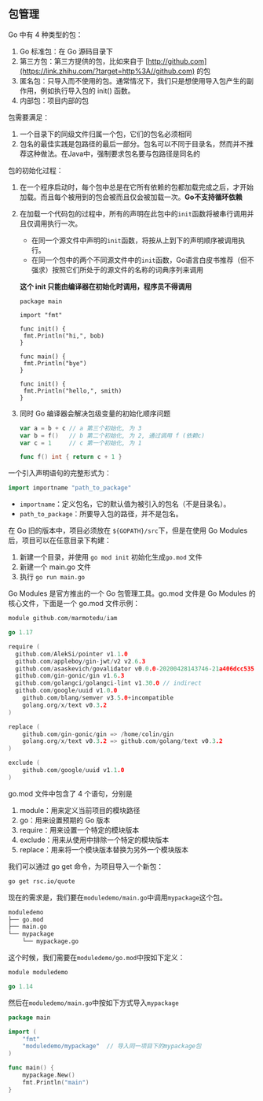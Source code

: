

## 包管理

Go 中有 4 种类型的包：

1.  Go 标准包：在 Go 源码目录下
2. 第三方包：第三方提供的包，比如来自于 [http://github.com](https://link.zhihu.com/?target=http%3A//github.com) 的包
3. 匿名包：只导入而不使用的包。通常情况下，我们只是想使用导入包产生的副作用，例如执行导入包的 init() 函数。
4. 内部包：项目内部的包



包需要满足：

1. 一个目录下的同级文件归属一个包，它们的包名必须相同
2. 包名的最佳实践是包路径的最后一部分。包名可以不同于目录名，然而并不推荐这种做法。在Java中，强制要求包名要与包路径是同名的



包的初始化过程：

1. 在一个程序启动时，每个包中总是在它所有依赖的包都加载完成之后，才开始加载。而且每个被用到的包会被而且仅会被加载一次。**Go不支持循环依赖**

2. 在加载一个代码包的过程中，所有的声明在此包中的`init`函数将被串行调用并且仅调用执行一次。

   - 在同一个源文件中声明的`init`函数，将按从上到下的声明顺序被调用执行。
   - 在同一个包中的两个不同源文件中的`init`函数，Go语言白皮书推荐（但不强求）按照它们所处于的源文件的名称的词典序列来调用

   **这个 init 只能由编译器在初始化时调用，程序员不得调用**

   ```
   package main
   
   import "fmt"
   
   func init() {
   	fmt.Println("hi,", bob)
   }
   
   func main() {
   	fmt.Println("bye")
   }
   
   func init() {
   	fmt.Println("hello,", smith)
   }
   ```

3. 同时 Go 编译器会解决包级变量的初始化顺序问题

   ```go
   var a = b + c // a 第三个初始化, 为 3
   var b = f()   // b 第二个初始化, 为 2, 通过调用 f (依赖c)
   var c = 1     // c 第一个初始化, 为 1
   
   func f() int { return c + 1 }
   ```



一个引入声明语句的完整形式为：

```go
import importname "path_to_package"
```

- `importname`：定义包名，它的默认值为被引入的包名（不是目录名）。
- `path_to_package`：所要导入包的路径，并不是包名。



在 Go 旧的版本中，项目必须放在 `${GOPATH}/src`下，但是在使用 Go Modules 后，项目可以在任意目录下构建：

1. 新建一个目录，并使用 `go mod init`  初始化生成`go.mod` 文件
2. 新建一个 main.go 文件
3. 执行 `go run main.go`

Go Modules 是官方推出的一个 Go 包管理工具。go.mod 文件是 Go Modules 的核心文件，下面是一个 go.mod 文件示例：

~~~go
module github.com/marmotedu/iam

go 1.17

require (
  github.com/AlekSi/pointer v1.1.0
  github.com/appleboy/gin-jwt/v2 v2.6.3
  github.com/asaskevich/govalidator v0.0.0-20200428143746-21a406dcc535
  github.com/gin-gonic/gin v1.6.3
  github.com/golangci/golangci-lint v1.30.0 // indirect
  github.com/google/uuid v1.0.0
    github.com/blang/semver v3.5.0+incompatible
    golang.org/x/text v0.3.2
)

replace (
    github.com/gin-gonic/gin => /home/colin/gin
    golang.org/x/text v0.3.2 => github.com/golang/text v0.3.2
)

exclude (
    github.com/google/uuid v1.1.0
)
~~~

go.mod 文件中包含了 4 个语句，分别是

1. module：用来定义当前项目的模块路径
2. go：用来设置预期的 Go 版本
3. require：用来设置一个特定的模块版本
4. exclude：用来从使用中排除一个特定的模块版本
5. replace：用来将一个模块版本替换为另外一个模块版本

我们可以通过 go get 命令，为项目导入一个新包：

~~~bash
go get rsc.io/quote
~~~





现在的需求是，我们要在`moduledemo/main.go`中调用`mypackage`这个包。

```bash
moduledemo
├── go.mod
├── main.go
└── mypackage
    └── mypackage.go
```

这个时候，我们需要在`moduledemo/go.mod`中按如下定义：

```go
module moduledemo

go 1.14
```

然后在`moduledemo/main.go`中按如下方式导入`mypackage`

```go
package main

import (
	"fmt"
	"moduledemo/mypackage"  // 导入同一项目下的mypackage包
)

func main() {
	mypackage.New()
	fmt.Println("main")
}
```
